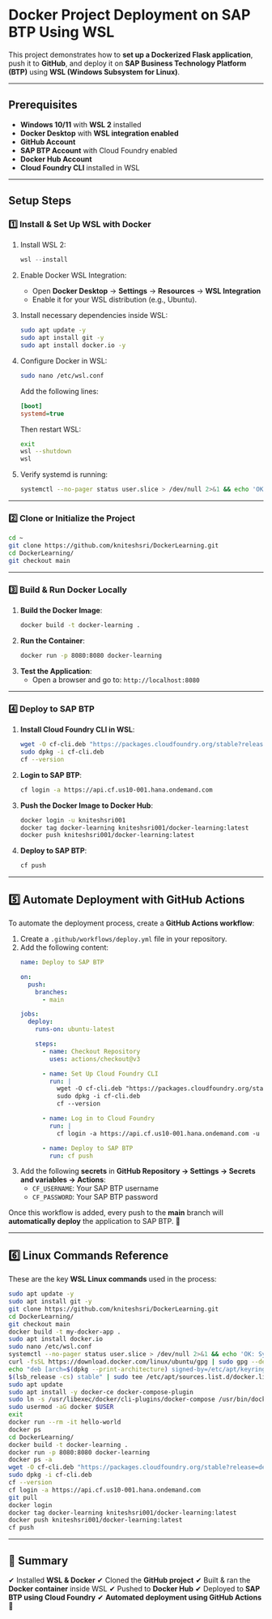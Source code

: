 # **Docker Project Deployment on SAP BTP Using WSL**

This project demonstrates how to **set up a Dockerized Flask application**, push it to **GitHub**, and deploy it on **SAP Business Technology Platform (BTP)** using **WSL (Windows Subsystem for Linux)**.

---

## **Prerequisites**
- **Windows 10/11** with **WSL 2** installed
- **Docker Desktop** with **WSL integration enabled**
- **GitHub Account**
- **SAP BTP Account** with Cloud Foundry enabled
- **Docker Hub Account**
- **Cloud Foundry CLI** installed in WSL

---

## **Setup Steps**

### **1️⃣ Install & Set Up WSL with Docker**
1. Install WSL 2:
   ```powershell
   wsl --install
   ```
2. Enable Docker WSL Integration:
   - Open **Docker Desktop** → **Settings** → **Resources** → **WSL Integration**
   - Enable it for your WSL distribution (e.g., Ubuntu).

3. Install necessary dependencies inside WSL:
   ```bash
   sudo apt update -y
   sudo apt install git -y
   sudo apt install docker.io -y
   ```

4. Configure Docker in WSL:
   ```bash
   sudo nano /etc/wsl.conf
   ```
   Add the following lines:
   ```ini
   [boot]
   systemd=true
   ```
   Then restart WSL:
   ```bash
   exit
   wsl --shutdown
   wsl
   ```

5. Verify systemd is running:
   ```bash
   systemctl --no-pager status user.slice > /dev/null 2>&1 && echo 'OK: Systemd is running' || echo 'FAIL: Systemd not running'
   ```

---

### **2️⃣ Clone or Initialize the Project**
```bash
cd ~
git clone https://github.com/kniteshsri/DockerLearning.git
cd DockerLearning/
git checkout main
```

---

### **3️⃣ Build & Run Docker Locally**
1. **Build the Docker Image**:
   ```bash
   docker build -t docker-learning .
   ```
2. **Run the Container**:
   ```bash
   docker run -p 8080:8080 docker-learning
   ```
3. **Test the Application**:
   - Open a browser and go to: `http://localhost:8080`

---

### **4️⃣ Deploy to SAP BTP**
1. **Install Cloud Foundry CLI in WSL**:
   ```bash
   wget -O cf-cli.deb "https://packages.cloudfoundry.org/stable?release=debian64&version=v8&source=github"
   sudo dpkg -i cf-cli.deb
   cf --version
   ```

2. **Login to SAP BTP**:
   ```bash
   cf login -a https://api.cf.us10-001.hana.ondemand.com
   ```

3. **Push the Docker Image to Docker Hub**:
   ```bash
   docker login -u kniteshsri001
   docker tag docker-learning kniteshsri001/docker-learning:latest
   docker push kniteshsri001/docker-learning:latest
   ```

4. **Deploy to SAP BTP**:
   ```bash
   cf push
   ```

---

## **5️⃣ Automate Deployment with GitHub Actions**
To automate the deployment process, create a **GitHub Actions workflow**:

1. Create a `.github/workflows/deploy.yml` file in your repository.
2. Add the following content:
   ```yaml
   name: Deploy to SAP BTP

   on:
     push:
       branches:
         - main

   jobs:
     deploy:
       runs-on: ubuntu-latest

       steps:
         - name: Checkout Repository
           uses: actions/checkout@v3

         - name: Set Up Cloud Foundry CLI
           run: |
             wget -O cf-cli.deb "https://packages.cloudfoundry.org/stable?release=debian64&version=v8&source=github"
             sudo dpkg -i cf-cli.deb
             cf --version

         - name: Log in to Cloud Foundry
           run: |
             cf login -a https://api.cf.us10-001.hana.ondemand.com -u ${{ secrets.CF_USERNAME }} -p ${{ secrets.CF_PASSWORD }}

         - name: Deploy to SAP BTP
           run: cf push
   ```
3. Add the following **secrets** in **GitHub Repository → Settings → Secrets and variables → Actions**:
   - `CF_USERNAME`: Your SAP BTP username
   - `CF_PASSWORD`: Your SAP BTP password

Once this workflow is added, every push to the **main** branch will **automatically deploy** the application to SAP BTP. 🚀

---

## **6️⃣ Linux Commands Reference**
These are the key **WSL Linux commands** used in the process:
```bash
sudo apt update -y
sudo apt install git -y
git clone https://github.com/kniteshsri/DockerLearning.git
cd DockerLearning/
git checkout main
docker build -t my-docker-app .
sudo apt install docker.io
sudo nano /etc/wsl.conf
systemctl --no-pager status user.slice > /dev/null 2>&1 && echo 'OK: Systemd is running' || echo 'FAIL: Systemd not running'
curl -fsSL https://download.docker.com/linux/ubuntu/gpg | sudo gpg --dearmor -o /etc/apt/keyrings/docker.gpg
echo "deb [arch=$(dpkg --print-architecture) signed-by=/etc/apt/keyrings/docker.gpg] https://download.docker.com/linux/ubuntu \
$(lsb_release -cs) stable" | sudo tee /etc/apt/sources.list.d/docker.list > /dev/null
sudo apt update
sudo apt install -y docker-ce docker-compose-plugin
sudo ln -s /usr/libexec/docker/cli-plugins/docker-compose /usr/bin/docker-compose
sudo usermod -aG docker $USER
exit
docker run --rm -it hello-world
docker ps
cd DockerLearning/
docker build -t docker-learning .
docker run -p 8080:8080 docker-learning
docker ps -a
wget -O cf-cli.deb "https://packages.cloudfoundry.org/stable?release=debian64&version=v8&source=github"
sudo dpkg -i cf-cli.deb
cf --version
cf login -a https://api.cf.us10-001.hana.ondemand.com
git pull
docker login
docker tag docker-learning kniteshsri001/docker-learning:latest
docker push kniteshsri001/docker-learning:latest
cf push
```

---

## **🎯 Summary**
✔ Installed **WSL & Docker**
✔ Cloned the **GitHub project**
✔ Built & ran the **Docker container** inside WSL
✔ Pushed to **Docker Hub**
✔ Deployed to **SAP BTP using Cloud Foundry**
✔ **Automated deployment using GitHub Actions** 🚀

